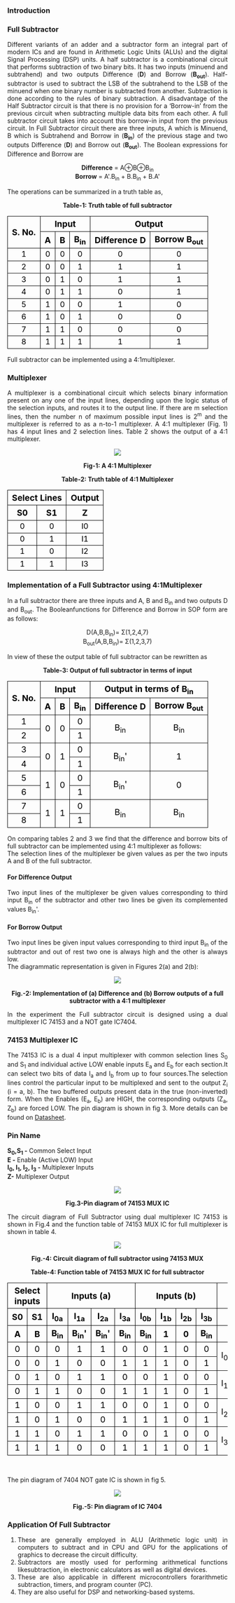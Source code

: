 ### Introduction
<div style="text-align:justify">

### **Full Subtractor**

Different variants of an adder and a subtractor form an integral part of modern ICs and are found in Arithmetic Logic Units (ALUs) and the digital Signal Processing (DSP) units. A half subtractor is a combinational circuit that performs subtraction of two binary bits. It has two inputs (minuend and subtrahend) and two outputs Difference (**D**) and Borrow (**B<sub>out</sub>**). Half-subtractor is used to subtract the LSB of the subtrahend to the LSB of the minuend when one binary number is subtracted from another. Subtraction is done according to the rules of binary subtraction. A disadvantage of the Half Subtractor circuit is that there is no provision for a ‘Borrow-in’ from the previous circuit when subtracting multiple data bits from each other. A full subtractor circuit takes into account this borrow-in input from the previous circuit. In Full Subtractor circuit there are three inputs, A which is Minuend, B which is Subtrahend and Borrow in (**B<sub>in</sub>**) of the previous stage and two outputs Difference (**D**) and Borrow out (**B<sub>out</sub>**). The Boolean expressions for Difference and Borrow are  
<center>

**Difference** = A⊕B⊕B<sub>in</sub>  
**Borrow** = A'.B<sub>in</sub> + B.B<sub>in</sub> + B.A' </center>

The operations can be summarized in a truth table as, 
<center>

**Table-1: Truth table of full subtractor**
<table style="text-align:center;color:black;">
<tr style="border:1px solid black;font-size:120%;border-collapse:collapse;">
<th rowspan="2"; style="border:1px solid black;border-collapse:collapse;">S. No.</th>
<th colspan="3"; style="border:1px solid black;border-collapse:collapse;">Input</th>
<th colspan="2"; style="border:1px solid black;border-collapse:collapse;" >Output</th>
</tr>

<tr>
<th style="border:1px solid black;font-size:120%;border-collapse:collapse;">A</th>
<th style="border:1px solid black;font-size:120%;border-collapse:collapse;">B</th>
<th style="border:1px solid black;font-size:120%;border-collapse:collapse;">B<sub>in</sub></th>
<th style="border:1px solid black;font-size:120%;border-collapse:collapse;">Difference D</th>
<th style="border:1px solid black;font-size:120%;border-collapse:collapse;">Borrow B<sub>out</sub></th>
</tr>

<tr>
<td style="border:1px solid black;font-size:110%;border-collapse:collapse;">1</td>
<td style="border:1px solid black;font-size:110%;border-collapse:collapse;">0</td>
<td style="border:1px solid black;font-size:110%;border-collapse:collapse;">0</td>
<td style="border:1px solid black;font-size:110%;border-collapse:collapse;">0</td>
<td style="border:1px solid black;font-size:110%;border-collapse:collapse;">0</td>
<td style="border:1px solid black;font-size:110%;border-collapse:collapse;">0</td>
</tr>

<tr>
<td style="border:1px solid black;font-size:110%;border-collapse:collapse;">2</td>
<td style="border:1px solid black;font-size:110%;border-collapse:collapse;">0</td>
<td style="border:1px solid black;font-size:110%;border-collapse:collapse;">0</td>
<td style="border:1px solid black;font-size:110%;border-collapse:collapse;">1</td>
<td style="border:1px solid black;font-size:110%;border-collapse:collapse;">1</td>
<td style="border:1px solid black;font-size:110%;border-collapse:collapse;">1</td>
</tr>

<tr>
<td style="border:1px solid black;font-size:110%;border-collapse:collapse;">3</td>
<td style="border:1px solid black;font-size:110%;border-collapse:collapse;">0</td>
<td style="border:1px solid black;font-size:110%;border-collapse:collapse;">1</td>
<td style="border:1px solid black;font-size:110%;border-collapse:collapse;">0</td>
<td style="border:1px solid black;font-size:110%;border-collapse:collapse;">1</td>
<td style="border:1px solid black;font-size:110%;border-collapse:collapse;">1</td>
</tr>

<tr>
<td style="border:1px solid black;font-size:110%;border-collapse:collapse;">4</td>
<td style="border:1px solid black;font-size:110%;border-collapse:collapse;">0</td>
<td style="border:1px solid black;font-size:110%;border-collapse:collapse;">1</td>
<td style="border:1px solid black;font-size:110%;border-collapse:collapse;">1</td>
<td style="border:1px solid black;font-size:110%;border-collapse:collapse;">0</td>
<td style="border:1px solid black;font-size:110%;border-collapse:collapse;">1</td>
</tr>

<tr>
<td style="border:1px solid black;font-size:110%;border-collapse:collapse;">5</td>
<td style="border:1px solid black;font-size:110%;border-collapse:collapse;">1</td>
<td style="border:1px solid black;font-size:110%;border-collapse:collapse;">0</td>
<td style="border:1px solid black;font-size:110%;border-collapse:collapse;">0</td>
<td style="border:1px solid black;font-size:110%;border-collapse:collapse;">1</td>
<td style="border:1px solid black;font-size:110%;border-collapse:collapse;">0</td>
</tr>

<tr>
<td style="border:1px solid black;font-size:110%;border-collapse:collapse;">6</td>
<td style="border:1px solid black;font-size:110%;border-collapse:collapse;">1</td>
<td style="border:1px solid black;font-size:110%;border-collapse:collapse;">0</td>
<td style="border:1px solid black;font-size:110%;border-collapse:collapse;">1</td>
<td style="border:1px solid black;font-size:110%;border-collapse:collapse;">0</td>
<td style="border:1px solid black;font-size:110%;border-collapse:collapse;">0</td>
</tr>

<tr>
<td style="border:1px solid black;font-size:110%;border-collapse:collapse;">7</td>
<td style="border:1px solid black;font-size:110%;border-collapse:collapse;">1</td>
<td style="border:1px solid black;font-size:110%;border-collapse:collapse;">1</td>
<td style="border:1px solid black;font-size:110%;border-collapse:collapse;">0</td>
<td style="border:1px solid black;font-size:110%;border-collapse:collapse;">0</td>
<td style="border:1px solid black;font-size:110%;border-collapse:collapse;">0</td>
</tr>

<tr>
<td style="border:1px solid black;font-size:110%;border-collapse:collapse;">8</td>
<td style="border:1px solid black;font-size:110%;border-collapse:collapse;">1</td>
<td style="border:1px solid black;font-size:110%;border-collapse:collapse;">1</td>
<td style="border:1px solid black;font-size:110%;border-collapse:collapse;">1</td>
<td style="border:1px solid black;font-size:110%;border-collapse:collapse;">1</td>
<td style="border:1px solid black;font-size:110%;border-collapse:collapse;">1</td>
</tr>

</table></center>

  

Full subtractor can be implemented using a 4:1multiplexer.

### **Multiplexer**

A multiplexer is a combinational circuit which selects binary information present on any one of the input lines, depending upon the logic status of the selection inputs, and routes it to the output line. If there are m selection lines, then the number n of maximum possible input lines is 2<sup>m</sup> and the multiplexer is referred to as a n-to-1 multiplexer. A 4:1 multiplexer (Fig. 1) has 4 input lines and 2 selection lines. Table 2 shows the output of a 4:1 multiplexer.
<div style="text-align:center"> 

![](images/image1.png)

**Fig-1: A 4:1 Multiplexer**  

**Table-2: Truth table of 4:1 Multiplexer**
<center>
<table style="text-align:center;color:black;">
<tr style="border:1px solid black;font-size:120%;border-collapse:collapse;">
<th colspan="2"; style="border:1px solid black;border-collapse:collapse;">Select Lines</th>
<th style="border:1px solid black;border-collapse:collapse;" >Output</th>
</tr>

<tr>
<th style="border:1px solid black;font-size:120%;border-collapse:collapse;">S0</th>
<th style="border:1px solid black;font-size:120%;border-collapse:collapse;">S1</th>
<th style="border:1px solid black;font-size:120%;border-collapse:collapse;text-align:center">Z</th>
</tr>

<tr>
<td style="border:1px solid black;font-size:110%;border-collapse:collapse;">0</td>
<td style="border:1px solid black;font-size:110%;border-collapse:collapse;">0</td>
<td style="border:1px solid black;font-size:110%;border-collapse:collapse;">I0</td>
</tr>

<tr>
<td style="border:1px solid black;font-size:110%;border-collapse:collapse;">0</td>
<td style="border:1px solid black;font-size:110%;border-collapse:collapse;">1</td>
<td style="border:1px solid black;font-size:110%;border-collapse:collapse;">I1</td>
</tr>

<tr>
<td style="border:1px solid black;font-size:110%;border-collapse:collapse;">1</td>
<td style="border:1px solid black;font-size:110%;border-collapse:collapse;">0</td>
<td style="border:1px solid black;font-size:110%;border-collapse:collapse;">I2</td>
</tr>

<tr>
<td style="border:1px solid black;font-size:110%;border-collapse:collapse;">1</td>
<td style="border:1px solid black;font-size:110%;border-collapse:collapse;">1</td>
<td style="border:1px solid black;font-size:110%;border-collapse:collapse;">I3</td>
</tr>

</table></center>
</div>
  

### **Implementation of a Full Subtractor using 4:1Multiplexer**

In a full subtractor there are three inputs and A, B and B<sub>in</sub> and two outputs D and B<sub>out</sub>. The Booleanfunctions for Difference and Borrow in SOP form are as follows:
<center>
D(A,B,B<sub>in</sub>)= Σ(1,2,4,7)<br>       
B<sub>out</sub>(A,B,B<sub>in</sub>)= Σ(1,2,3,7)  
</center>

In view of these the output table of full subtractor can be rewritten as
<center>

**Table-3: Output of full subtractor in terms of input**

<table style="text-align:center;color:black;">
<tr style="border:1px solid black;font-size:120%;border-collapse:collapse;">
<th rowspan="2"; style="border:1px solid black;border-collapse:collapse;">S. No.</th>
<th colspan="3"; style="border:1px solid black;border-collapse:collapse;">Input</th>
<th colspan="2"; style="border:1px solid black;border-collapse:collapse;" >Output in terms of B<sub>in</sub></th>
</tr>

<tr>
<th style="border:1px solid black;font-size:120%;border-collapse:collapse;">A</th>
<th style="border:1px solid black;font-size:120%;border-collapse:collapse;">B</th>
<th style="border:1px solid black;font-size:120%;border-collapse:collapse;">B<sub>in</sub></th>
<th style="border:1px solid black;font-size:120%;border-collapse:collapse;">Difference D</th>
<th style="border:1px solid black;font-size:120%;border-collapse:collapse;">Borrow B<sub>out</sub></th>
</tr>

<tr>
<td style="border:1px solid black;font-size:120%;border-collapse:collapse;">1</td>
<td rowspan="2"; style="border:1px solid black;font-size:120%;border-collapse:collapse;">0</td>
<td rowspan="2"; style="border:1px solid black;font-size:120%;border-collapse:collapse;">0</td>
<td style="border:1px solid black;font-size:120%;border-collapse:collapse;">0</td>
<td rowspan="2"; style="border:1px solid black;font-size:120%;border-collapse:collapse;align:center;">B<sub>in</sub></td>
<td rowspan="2"; style="border:1px solid black;font-size:120%;border-collapse:collapse;">B<sub>in</sub></td>
</tr>

<tr>
<td style="border:1px solid black;font-size:120%;border-collapse:collapse;">2</td>
<td style="border:1px solid black;font-size:120%;border-collapse:collapse;">1</td>
</tr>

<tr>
<td style="border:1px solid black;font-size:120%;border-collapse:collapse;">3</td>
<td rowspan="2"; style="border:1px solid black;font-size:120%;border-collapse:collapse;">0</td>
<td rowspan="2"; style="border:1px solid black;font-size:120%;border-collapse:collapse;">1</td>
<td style="border:1px solid black;font-size:120%;border-collapse:collapse;">0</td>
<td rowspan="2"; style="border:1px solid black;font-size:120%;border-collapse:collapse;">B<sub>in</sub>'</td>
<td rowspan="2"; style="border:1px solid black;font-size:120%;border-collapse:collapse;">1</td>
</tr>

<tr>
<td style="border:1px solid black;font-size:120%;border-collapse:collapse;">4</td>
<td style="border:1px solid black;font-size:120%;border-collapse:collapse;">1</td>
</tr>

<tr>
<td style="border:1px solid black;font-size:120%;border-collapse:collapse;">5</td>
<td rowspan="2"; style="border:1px solid black;font-size:120%;border-collapse:collapse;">1</td>
<td rowspan="2"; style="border:1px solid black;font-size:120%;border-collapse:collapse;">0</td>
<td style="border:1px solid black;font-size:120%;border-collapse:collapse;">0</td>
<td rowspan="2"; style="border:1px solid black;font-size:120%;border-collapse:collapse;">B<sub>in</sub>'</td>
<td rowspan="2"; style="border:1px solid black;font-size:120%;border-collapse:collapse;">0</td>
</tr>

<tr>
<td style="border:1px solid black;font-size:120%;border-collapse:collapse;">6</td>
<td style="border:1px solid black;font-size:120%;border-collapse:collapse;">1</td>
</tr>

<tr>
<td style="border:1px solid black;font-size:120%;border-collapse:collapse;">7</td>
<td rowspan="2"; style="border:1px solid black;font-size:120%;border-collapse:collapse;">1</td>
<td rowspan="2"; style="border:1px solid black;font-size:120%;border-collapse:collapse;">1</td>
<td style="border:1px solid black;font-size:120%;border-collapse:collapse;">0</td>
<td rowspan="2"; style="border:1px solid black;font-size:120%;border-collapse:collapse;">B<sub>in</sub></td>
<td rowspan="2"; style="border:1px solid black;font-size:120%;border-collapse:collapse;">B<sub>in</sub></td>
</tr>

<tr>
<td style="border:1px solid black;font-size:120%;border-collapse:collapse;">8</td>
<td style="border:1px solid black;font-size:120%;border-collapse:collapse;">1</td>

</tr>
</table></center>
  

On comparing tables 2 and 3 we find that the difference and borrow bits of full subtractor can be implemented using 4:1 multiplexer as follows:  
The selection lines of the multiplexer be given values as per the two inputs A and B of the full subtractor.

#### **For Difference Output**

Two input lines of the multiplexer be given values corresponding to third input B<sub>in</sub> of the subtractor and other two lines be given its complemented values B<sub>in</sub>'.

#### **For Borrow Output**

Two input lines be given input values corresponding to third input B<sub>in</sub> of the subtractor and out of rest two one is always high and the other is always low.  
The diagrammatic representation is given in Figures 2(a) and 2(b):
<center>

![](images/image2.png )

**Fig.-2: Implementation of (a) Difference and (b) Borrow outputs of a full subtractor with a 4:1 multiplexer**
</center>

In the experiment the Full subtractor circuit is designed using a dual multiplexer IC 74153 and a NOT gate IC7404.

### **74153 Multiplexer IC**

The 74153 IC is a dual 4 input multiplexer with common selection lines S<sub>0</sub> and S<sub>1</sub> and individual active LOW enable inputs E<sub>a</sub> and E<sub>b</sub> for each section.It can select two bits of data I<sub>a</sub> and I<sub>b</sub> from up to four sources.The selection lines control the particular input to be multiplexed and sent to the output Z<sub>i</sub> (i = a, b). The two buffered outputs present data in the true (non-inverted) form. When the Enables (E<sub>a</sub>, E<sub>b</sub>) are HIGH, the corresponding outputs (Z<sub>a</sub>, Z<sub>b</sub>) are forced LOW. The pin diagram is shown in fig 3. More details can be found on [Datasheet](images/74LS153.pdf).

  
### **Pin Name**

**S<sub>0</sub>,S<sub>1</sub> -** Common Select Input  
**E -** Enable (Active LOW) Input  
**I<sub>0</sub>, I<sub>1</sub>, I<sub>2</sub>, I<sub>3</sub> -** Multiplexer Inputs  
**Z-** Multiplexer Output
<center>

![](images/image3.png)

**Fig.3-Pin diagram of 74153 MUX IC**
</center>
The circuit diagram of Full Subtractor using dual multiplexer IC 74153 is shown in Fig.4 and the function table of 74153 MUX IC for full multiplexer is shown in table 4.
<center>

![](images/image4.png )

**Fig.-4: Circuit diagram of full subtractor using 74153 MUX**
 

**Table-4: Function table of 74153 MUX IC for full subtractor**

<table style="text-align:center;color:black;">
<tr style="border:1px solid black;font-size:120%;border-collapse:collapse;">
<th colspan="2"; style="border:1px solid black;border-collapse:collapse;">Select inputs</th>
<th colspan="4"; style="border:1px solid black;border-collapse:collapse;">Inputs (a)</th>
<th colspan="4"; style="border:1px solid black;border-collapse:collapse;">Inputs (b)</th>
<th colspan="4"; style="border:1px solid black;border-collapse:collapse;" >Output</th>
</tr>

<tr>
<th style="border:1px solid black;font-size:120%;border-collapse:collapse;">S0</th>
<th style="border:1px solid black;font-size:120%;border-collapse:collapse;">S1</th>
<th style="border:1px solid black;font-size:120%;border-collapse:collapse;">I<sub>0a</sub></th>
<th style="border:1px solid black;font-size:120%;border-collapse:collapse;">I<sub>1a</sub></th>
<th style="border:1px solid black;font-size:120%;border-collapse:collapse;">I<sub>2a</sub></th>
<th style="border:1px solid black;font-size:120%;border-collapse:collapse;">I<sub>3a</sub></th>
<th style="border:1px solid black;font-size:120%;border-collapse:collapse;">I<sub>0b</sub></th>
<th style="border:1px solid black;font-size:120%;border-collapse:collapse;">I<sub>1b</sub></th>
<th style="border:1px solid black;font-size:120%;border-collapse:collapse;">I<sub>2b</sub></th>
<th style="border:1px solid black;font-size:120%;border-collapse:collapse;">I<sub>3b</sub></th>
<th colspan="2"; style="border:1px solid black;font-size:120%;border-collapse:collapse;text-align:center">Z<sub>a</sub></th>
<th colspan="2"; style="border:1px solid black;font-size:120%;border-collapse:collapse;text-align:center">Z<sub>b</sub></th>
</tr>

<tr>
<th style="border:1px solid black;font-size:120%;border-collapse:collapse;">A</th>
<th style="border:1px solid black;font-size:120%;border-collapse:collapse;">B</th>
<th style="border:1px solid black;font-size:120%;border-collapse:collapse;">B<sub>in</sub></th>
<th style="border:1px solid black;font-size:120%;border-collapse:collapse;">B<sub>in</sub>'</th>
<th style="border:1px solid black;font-size:120%;border-collapse:collapse;">B<sub>in</sub>'</th>
<th style="border:1px solid black;font-size:120%;border-collapse:collapse;">B<sub>in</sub></th>
<th style="border:1px solid black;font-size:120%;border-collapse:collapse;">B<sub>in</sub></th>
<th style="border:1px solid black;font-size:120%;border-collapse:collapse;">1</sub></th>
<th style="border:1px solid black;font-size:120%;border-collapse:collapse;">0</sub></th>
<th style="border:1px solid black;font-size:120%;border-collapse:collapse;">B<sub>in</sub></th>
<th colspan="2"; style="border:1px solid black;font-size:120%;border-collapse:collapse;text-align:center">D</sub></th>
<th colspan="2"; style="border:1px solid black;font-size:120%;border-collapse:collapse;text-align:center">B<sub>out</sub></th>
</tr>

<tr>
<td style="border:1px solid black;font-size:120%;border-collapse:collapse;">0</td>
<td style="border:1px solid black;font-size:120%;border-collapse:collapse;">0</td>
<td style="border:1px solid black;font-size:120%;border-collapse:collapse;">0</td>
<td style="border:1px solid black;font-size:120%;border-collapse:collapse;">1</td>
<td style="border:1px solid black;font-size:120%;border-collapse:collapse;">1</td>
<td style="border:1px solid black;font-size:120%;border-collapse:collapse;">0</td>
<td style="border:1px solid black;font-size:120%;border-collapse:collapse;">0</td>
<td style="border:1px solid black;font-size:120%;border-collapse:collapse;">1</td>
<td style="border:1px solid black;font-size:120%;border-collapse:collapse;">0</td>
<td style="border:1px solid black;font-size:120%;border-collapse:collapse;">0</td>
<td rowspan="2"; style="border:1px solid black;font-size:120%;border-collapse:collapse;">I<sub>0a</sub></td>
<td style="border:1px solid black;font-size:120%;border-collapse:collapse;">0</td>
<td rowspan="2"; style="border:1px solid black;font-size:120%;border-collapse:collapse;">I<sub>0b</sub></td>
<td style="border:1px solid black;font-size:120%;border-collapse:collapse;">0</td>
</tr>

<tr>
<td style="border:1px solid black;font-size:120%;border-collapse:collapse;">0</td>
<td style="border:1px solid black;font-size:120%;border-collapse:collapse;">0</td>
<td style="border:1px solid black;font-size:120%;border-collapse:collapse;">1</td>
<td style="border:1px solid black;font-size:120%;border-collapse:collapse;">0</td>
<td style="border:1px solid black;font-size:120%;border-collapse:collapse;">0</td>
<td style="border:1px solid black;font-size:120%;border-collapse:collapse;">1</td>
<td style="border:1px solid black;font-size:120%;border-collapse:collapse;">1</td>
<td style="border:1px solid black;font-size:120%;border-collapse:collapse;">1</td>
<td style="border:1px solid black;font-size:120%;border-collapse:collapse;">0</td>
<td style="border:1px solid black;font-size:120%;border-collapse:collapse;">1</td>
<td style="border:1px solid black;font-size:120%;border-collapse:collapse;">1</td>
<td style="border:1px solid black;font-size:120%;border-collapse:collapse;">1</td>
</tr>

<tr>
<td style="border:1px solid black;font-size:120%;border-collapse:collapse;">0</td>
<td style="border:1px solid black;font-size:120%;border-collapse:collapse;">1</td>
<td style="border:1px solid black;font-size:120%;border-collapse:collapse;">0</td>
<td style="border:1px solid black;font-size:120%;border-collapse:collapse;">1</td>
<td style="border:1px solid black;font-size:120%;border-collapse:collapse;">1</td>
<td style="border:1px solid black;font-size:120%;border-collapse:collapse;">0</td>
<td style="border:1px solid black;font-size:120%;border-collapse:collapse;">0</td>
<td style="border:1px solid black;font-size:120%;border-collapse:collapse;">1</td>
<td style="border:1px solid black;font-size:120%;border-collapse:collapse;">0</td>
<td style="border:1px solid black;font-size:120%;border-collapse:collapse;">0</td>
<td rowspan="2"; style="border:1px solid black;font-size:120%;border-collapse:collapse;">I<sub>1a</sub></td>
<td style="border:1px solid black;font-size:120%;border-collapse:collapse;">1</td>
<td rowspan="2"; style="border:1px solid black;font-size:120%;border-collapse:collapse;">I<sub>1b</sub></td>
<td style="border:1px solid black;font-size:120%;border-collapse:collapse;">1</td>
</tr>

<tr>
<td style="border:1px solid black;font-size:120%;border-collapse:collapse;">0</td>
<td style="border:1px solid black;font-size:120%;border-collapse:collapse;">1</td>
<td style="border:1px solid black;font-size:120%;border-collapse:collapse;">1</td>
<td style="border:1px solid black;font-size:120%;border-collapse:collapse;">0</td>
<td style="border:1px solid black;font-size:120%;border-collapse:collapse;">0</td>
<td style="border:1px solid black;font-size:120%;border-collapse:collapse;">1</td>
<td style="border:1px solid black;font-size:120%;border-collapse:collapse;">1</td>
<td style="border:1px solid black;font-size:120%;border-collapse:collapse;">1</td>
<td style="border:1px solid black;font-size:120%;border-collapse:collapse;">0</td>
<td style="border:1px solid black;font-size:120%;border-collapse:collapse;">1</td>
<td style="border:1px solid black;font-size:120%;border-collapse:collapse;">0</td>
<td style="border:1px solid black;font-size:120%;border-collapse:collapse;">1</td>
</tr>

<tr>
<td style="border:1px solid black;font-size:120%;border-collapse:collapse;">1</td>
<td style="border:1px solid black;font-size:120%;border-collapse:collapse;">0</td>
<td style="border:1px solid black;font-size:120%;border-collapse:collapse;">0</td>
<td style="border:1px solid black;font-size:120%;border-collapse:collapse;">1</td>
<td style="border:1px solid black;font-size:120%;border-collapse:collapse;">1</td>
<td style="border:1px solid black;font-size:120%;border-collapse:collapse;">0</td>
<td style="border:1px solid black;font-size:120%;border-collapse:collapse;">0</td>
<td style="border:1px solid black;font-size:120%;border-collapse:collapse;">1</td>
<td style="border:1px solid black;font-size:120%;border-collapse:collapse;">0</td>
<td style="border:1px solid black;font-size:120%;border-collapse:collapse;">0</td>
<td rowspan="2"; style="border:1px solid black;font-size:120%;border-collapse:collapse;">I<sub>2a</sub></td>
<td style="border:1px solid black;font-size:120%;border-collapse:collapse;">1</td>
<td rowspan="2"; style="border:1px solid black;font-size:120%;border-collapse:collapse;">I<sub>2b</sub></td>
<td style="border:1px solid black;font-size:120%;border-collapse:collapse;">0</td>
</tr>

<tr>
<td style="border:1px solid black;font-size:120%;border-collapse:collapse;">1</td>
<td style="border:1px solid black;font-size:120%;border-collapse:collapse;">0</td>
<td style="border:1px solid black;font-size:120%;border-collapse:collapse;">1</td>
<td style="border:1px solid black;font-size:120%;border-collapse:collapse;">0</td>
<td style="border:1px solid black;font-size:120%;border-collapse:collapse;">0</td>
<td style="border:1px solid black;font-size:120%;border-collapse:collapse;">1</td>
<td style="border:1px solid black;font-size:120%;border-collapse:collapse;">1</td>
<td style="border:1px solid black;font-size:120%;border-collapse:collapse;">1</td>
<td style="border:1px solid black;font-size:120%;border-collapse:collapse;">0</td>
<td style="border:1px solid black;font-size:120%;border-collapse:collapse;">1</td>
<td style="border:1px solid black;font-size:120%;border-collapse:collapse;">0</td>
<td style="border:1px solid black;font-size:120%;border-collapse:collapse;">0</td>
</tr>

<tr>
<td style="border:1px solid black;font-size:120%;border-collapse:collapse;">1</td>
<td style="border:1px solid black;font-size:120%;border-collapse:collapse;">1</td>
<td style="border:1px solid black;font-size:120%;border-collapse:collapse;">0</td>
<td style="border:1px solid black;font-size:120%;border-collapse:collapse;">1</td>
<td style="border:1px solid black;font-size:120%;border-collapse:collapse;">1</td>
<td style="border:1px solid black;font-size:120%;border-collapse:collapse;">0</td>
<td style="border:1px solid black;font-size:120%;border-collapse:collapse;">0</td>
<td style="border:1px solid black;font-size:120%;border-collapse:collapse;">1</td>
<td style="border:1px solid black;font-size:120%;border-collapse:collapse;">0</td>
<td style="border:1px solid black;font-size:120%;border-collapse:collapse;">0</td>
<td rowspan="2"; style="border:1px solid black;font-size:120%;border-collapse:collapse;">I<sub>3a</sub></td>
<td style="border:1px solid black;font-size:120%;border-collapse:collapse;">0</td>
<td rowspan="2"; style="border:1px solid black;font-size:120%;border-collapse:collapse;">I<sub>3b</sub></td>
<td style="border:1px solid black;font-size:120%;border-collapse:collapse;">0</td>
</tr>

<tr>
<td style="border:1px solid black;font-size:120%;border-collapse:collapse;">1</td>
<td style="border:1px solid black;font-size:120%;border-collapse:collapse;">1</td>
<td style="border:1px solid black;font-size:120%;border-collapse:collapse;">1</td>
<td style="border:1px solid black;font-size:120%;border-collapse:collapse;">0</td>
<td style="border:1px solid black;font-size:120%;border-collapse:collapse;">0</td>
<td style="border:1px solid black;font-size:120%;border-collapse:collapse;">1</td>
<td style="border:1px solid black;font-size:120%;border-collapse:collapse;">1</td>
<td style="border:1px solid black;font-size:120%;border-collapse:collapse;">1</td>
<td style="border:1px solid black;font-size:120%;border-collapse:collapse;">0</td>
<td style="border:1px solid black;font-size:120%;border-collapse:collapse;">1</td>
<td style="border:1px solid black;font-size:120%;border-collapse:collapse;">1</td>
<td style="border:1px solid black;font-size:120%;border-collapse:collapse;">1</td>
</tr>
</table></center><br>
  
The pin diagram of 7404 NOT gate IC is shown in fig 5.
<center>

![](images/image5.png )

**Fig.-5: Pin diagram of IC 7404**
</center>
  
### Application Of Full Subtractor

1) These are generally employed in ALU (Arithmetic logic unit) in computers to subtract and in CPU and GPU for the applications of graphics to decrease the circuit difficulty.  
2) Subtractors are mostly used for performing arithmetical functions likesubtraction, in electronic calculators as well as digital devices.  
3) These are also applicable in different microcontrollers forarithmetic subtraction, timers, and program counter (PC).  
4) They are also useful for DSP and networking-based systems.

</div>